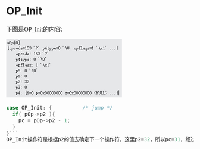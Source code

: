 # OP_Init
<font face="微软雅黑" size="3px">

下图是OP_Init的内容:

![](4-5-1.jpg)

```c
case OP_Init: {          /* jump */
  if( pOp->p2 ){
    pc = pOp->p2 - 1;
  }
}```
OP_Init操作符是根据p2的值去确定下一个操作符，这里p2=32，所以pc=31，经过for循环后，pc=32。那么下一个要执行的操作符是aOp[32]及OP_Transaction。

